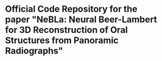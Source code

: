 # Official Code Repository for the paper "NeBLa: Neural Beer-Lambert for 3D Reconstruction of Oral Structures from Panoramic Radiographs"
